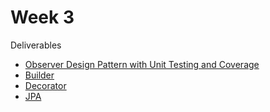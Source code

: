 # Week 3
Deliverables
- [Observer Design Pattern with Unit Testing and Coverage](./design-patterns/observer/)
- [Builder](./design-patterns/builder/)
- [Decorator](./design-patterns/decorator/)
- [JPA](./jpa/)

